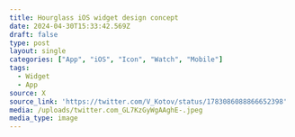 ```yaml
---
title: Hourglass iOS widget design concept
date: 2024-04-30T15:33:42.569Z
draft: false
type: post
layout: single
categories: ["App", "iOS", "Icon", "Watch", "Mobile"]
tags:
  - Widget
  - App
source: X
source_link: 'https://twitter.com/V_Kotov/status/1783086088866652398'
media: /uploads/twitter.com_GL7KzGyWgAAghE-.jpeg
media_type: image
---
```



